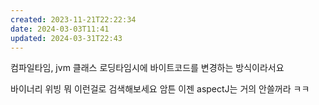 ```yaml
---
created: 2023-11-21T22:22:34
date: 2024-03-03T11:41
updated: 2024-03-31T22:43
---
```

컴파일타임, jvm 클래스 로딩타임시에
바이트코드를 변경하는 방식이라서요

바이너리 위빙 뭐 이런걸로 검색해보세요
암튼 이젠 aspectJ는  거의 안쓸꺼라 ㅋㅋ